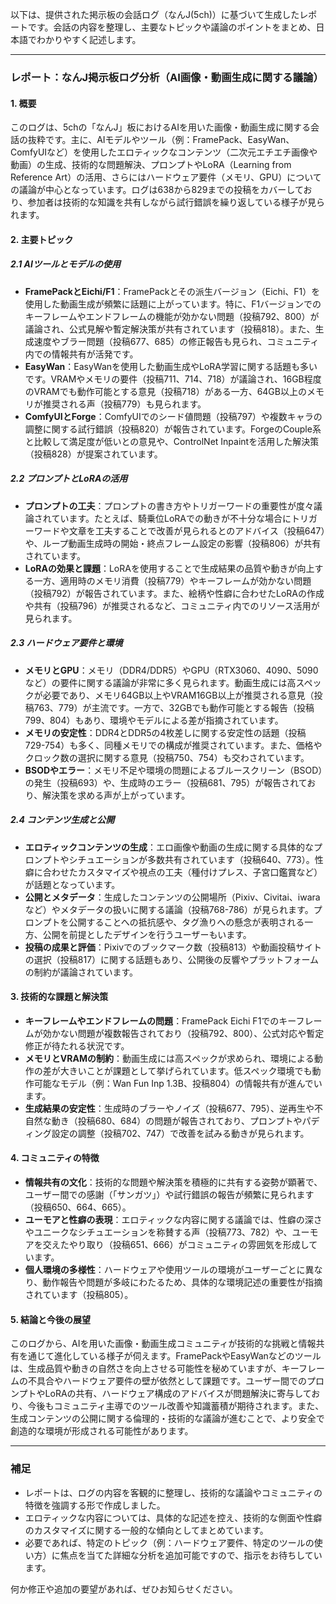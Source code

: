 以下は、提供された掲示板の会話ログ（なんJ(5ch)）に基づいて生成したレポートです。会話の内容を整理し、主要なトピックや議論のポイントをまとめ、日本語でわかりやすく記述します。

---

### レポート：なんJ掲示板ログ分析（AI画像・動画生成に関する議論）

#### 1. 概要
このログは、5chの「なんJ」板におけるAIを用いた画像・動画生成に関する会話の抜粋です。主に、AIモデルやツール（例：FramePack、EasyWan、ComfyUIなど）を使用したエロティックなコンテンツ（二次元エチエチ画像や動画）の生成、技術的な問題解決、プロンプトやLoRA（Learning from Reference Art）の活用、さらにはハードウェア要件（メモリ、GPU）についての議論が中心となっています。ログは638から829までの投稿をカバーしており、参加者は技術的な知識を共有しながら試行錯誤を繰り返している様子が見られます。

#### 2. 主要トピック
##### 2.1 AIツールとモデルの使用
- **FramePackとEichi/F1**：FramePackとその派生バージョン（Eichi、F1）を使用した動画生成が頻繁に話題に上がっています。特に、F1バージョンでのキーフレームやエンドフレームの機能が効かない問題（投稿792、800）が議論され、公式見解や暫定解決策が共有されています（投稿818）。また、生成速度やブラー問題（投稿677、685）の修正報告も見られ、コミュニティ内での情報共有が活発です。
- **EasyWan**：EasyWanを使用した動画生成やLoRA学習に関する話題も多いです。VRAMやメモリの要件（投稿711、714、718）が議論され、16GB程度のVRAMでも動作可能とする意見（投稿718）がある一方、64GB以上のメモリが推奨される声（投稿779）も見られます。
- **ComfyUIとForge**：ComfyUIでのシード値問題（投稿797）や複数キャラの調整に関する試行錯誤（投稿820）が報告されています。ForgeのCouple系と比較して満足度が低いとの意見や、ControlNet Inpaintを活用した解決策（投稿828）が提案されています。

##### 2.2 プロンプトとLoRAの活用
- **プロンプトの工夫**：プロンプトの書き方やトリガーワードの重要性が度々議論されています。たとえば、騎乗位LoRAでの動きが不十分な場合にトリガーワードや文章を工夫することで改善が見られるとのアドバイス（投稿647）や、ループ動画生成時の開始・終点フレーム設定の影響（投稿806）が共有されています。
- **LoRAの効果と課題**：LoRAを使用することで生成結果の品質や動きが向上する一方、適用時のメモリ消費（投稿779）やキーフレームが効かない問題（投稿792）が報告されています。また、絵柄や性癖に合わせたLoRAの作成や共有（投稿796）が推奨されるなど、コミュニティ内でのリソース活用が見られます。

##### 2.3 ハードウェア要件と環境
- **メモリとGPU**：メモリ（DDR4/DDR5）やGPU（RTX3060、4090、5090など）の要件に関する議論が非常に多く見られます。動画生成には高スペックが必要であり、メモリ64GB以上やVRAM16GB以上が推奨される意見（投稿763、779）が主流です。一方で、32GBでも動作可能とする報告（投稿799、804）もあり、環境やモデルによる差が指摘されています。
- **メモリの安定性**：DDR4とDDR5の4枚差しに関する安定性の話題（投稿729-754）も多く、同種メモリでの構成が推奨されています。また、価格やクロック数の選択に関する意見（投稿750、754）も交わされています。
- **BSODやエラー**：メモリ不足や環境の問題によるブルースクリーン（BSOD）の発生（投稿693）や、生成時のエラー（投稿681、795）が報告されており、解決策を求める声が上がっています。

##### 2.4 コンテンツ生成と公開
- **エロティックコンテンツの生成**：エロ画像や動画の生成に関する具体的なプロンプトやシチュエーションが多数共有されています（投稿640、773）。性癖に合わせたカスタマイズや視点の工夫（種付けプレス、子宮口鑑賞など）が話題となっています。
- **公開とメタデータ**：生成したコンテンツの公開場所（Pixiv、Civitai、iwaraなど）やメタデータの扱いに関する議論（投稿768-786）が見られます。プロンプトを公開することへの抵抗感や、タグ漁りへの懸念が表明される一方、公開を前提としたデザインを行うユーザーもいます。
- **投稿の成果と評価**：Pixivでのブックマーク数（投稿813）や動画投稿サイトの選択（投稿817）に関する話題もあり、公開後の反響やプラットフォームの制約が議論されています。

#### 3. 技術的な課題と解決策
- **キーフレームやエンドフレームの問題**：FramePack Eichi F1でのキーフレームが効かない問題が複数報告されており（投稿792、800）、公式対応や暫定修正が待たれる状況です。
- **メモリとVRAMの制約**：動画生成には高スペックが求められ、環境による動作の差が大きいことが課題として挙げられています。低スペック環境でも動作可能なモデル（例：Wan Fun Inp 1.3B、投稿804）の情報共有が進んでいます。
- **生成結果の安定性**：生成時のブラーやノイズ（投稿677、795）、逆再生や不自然な動き（投稿680、684）の問題が報告されており、プロンプトやパディング設定の調整（投稿702、747）で改善を試みる動きが見られます。

#### 4. コミュニティの特徴
- **情報共有の文化**：技術的な問題や解決策を積極的に共有する姿勢が顕著で、ユーザー間での感謝（「サンガツ」）や試行錯誤の報告が頻繁に見られます（投稿650、664、665）。
- **ユーモアと性癖の表現**：エロティックな内容に関する議論では、性癖の深さやユニークなシチュエーションを称賛する声（投稿773、782）や、ユーモアを交えたやり取り（投稿651、666）がコミュニティの雰囲気を形成しています。
- **個人環境の多様性**：ハードウェアや使用ツールの環境がユーザーごとに異なり、動作報告や問題が多岐にわたるため、具体的な環境記述の重要性が指摘されています（投稿805）。

#### 5. 結論と今後の展望
このログから、AIを用いた画像・動画生成コミュニティが技術的な挑戦と情報共有を通じて進化している様子が伺えます。FramePackやEasyWanなどのツールは、生成品質や動きの自然さを向上させる可能性を秘めていますが、キーフレームの不具合やハードウェア要件の壁が依然として課題です。ユーザー間でのプロンプトやLoRAの共有、ハードウェア構成のアドバイスが問題解決に寄与しており、今後もコミュニティ主導でのツール改善や知識蓄積が期待されます。また、生成コンテンツの公開に関する倫理的・技術的な議論が進むことで、より安全で創造的な環境が形成される可能性があります。

---

### 補足
- レポートは、ログの内容を客観的に整理し、技術的な議論やコミュニティの特徴を強調する形で作成しました。
- エロティックな内容については、具体的な記述を控え、技術的な側面や性癖のカスタマイズに関する一般的な傾向としてまとめています。
- 必要であれば、特定のトピック（例：ハードウェア要件、特定のツールの使い方）に焦点を当てた詳細な分析を追加可能ですので、指示をお待ちしています。

何か修正や追加の要望があれば、ぜひお知らせください。